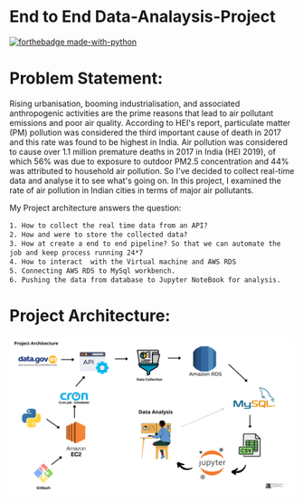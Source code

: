 # End to End Data-Analaysis-Project

<p align="center">

  [![forthebadge made-with-python](http://ForTheBadge.com/images/badges/made-with-python.svg)](https://www.python.org/)

# Problem Statement:
Rising urbanisation, booming industrialisation, and associated anthropogenic activities are the prime reasons that lead to air pollutant emissions and poor air quality. According to HEI's report, particulate matter (PM) pollution was considered the third important cause of death in 2017 and this rate was found to be highest in India. Air pollution was considered to cause over 1.1 million premature deaths in 2017 in India (HEI 2019), of which 56% was due to exposure to outdoor PM2.5 concentration and 44% was attributed to household air pollution. 
So I've decided to collect real-time data and analyse it to see what's going on. In this project, I examined the rate of air pollution in Indian cities in terms of major air pollutants.

My Project architecture answers the question:

    1. How to collect the real time data from an API?
    2. How and were to store the collected data?
    3. How at create a end to end pipeline? So that we can automate the job and keep process running 24*7
    4. How to interact  with the Virtual machine and AWS RDS
    5. Connecting AWS RDS to MySql workbench.
    6. Pushing the data from database to Jupyter NoteBook for analysis.
    
 # Project Architecture:
 ![System design](https://raw.githubusercontent.com/GokulArumugam/End-to-End-Data-Analyst-Project/main/Documentation/proj_arc.png)
